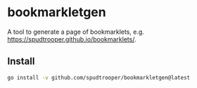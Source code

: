 # bookmarkletgen

A tool to generate a page of bookmarklets, e.g. https://spudtrooper.github.io/bookmarklets/.

## Install

```bash
go install -v github.com/spudtrooper/bookmarkletgen@latest
```
